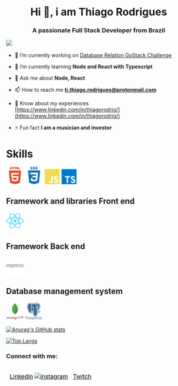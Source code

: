 <h1 align="center">Hi 👋, i am Thiago Rodrigues</h1>
<h3 align="center">A passionate Full Stack Developer from Brazil</h3>

<link rel="stylesheet" href="https://cdnjs.cloudflare.com/ajax/libs/font-awesome/4.7.0/css/font-awesome.min.css">

![](https://komarev.com/ghpvc/?username=thiagorcode&color=blueviolet)

- 🔭 I’m currently working on [Database Relation GoStack Challenge](https://github.com/thiagorcode/databaseRelationGoStack)

- 🌱 I’m currently learning **Node and React with Typescript**

- 💬 Ask me about **Node, React**

- 📫 How to reach me **ti.thiago.rodrigues@protonmail.com**

- 📄 Know about my experiences [https://www.linkedin.com/in/thiagorodrig/](https://www.linkedin.com/in/thiagorodrig/)

- ⚡ Fun fact **I am a musician and investor**

# Skills
<p align="left">
  <img src="https://github.com/devicons/devicon/blob/master/icons/html5/html5-plain-wordmark.svg" alt="html5" width="48" height="48"/> 
  <img src="https://github.com/devicons/devicon/blob/master/icons/css3/css3-plain-wordmark.svg" alt="css3" width="48" height="48"/>
  <img src="https://github.com/devicons/devicon/blob/master/icons/javascript/javascript-plain.svg" alt="Javascript" width="42" height="42"/>
  <img src="https://github.com/devicons/devicon/blob/master/icons/typescript/typescript-plain.svg" alt="ts" width="42" height="42" />
</p>

## Framework and libraries Front end
<p align="left">
  <img src="https://github.com/devicons/devicon/blob/master/icons/react/react-original.svg" alt="React" width="48" height="48"/>
</p>

## Framework Back end
<p align="left">
  <img src="https://github.com/devicons/devicon/blob/master/icons/express/express-original-wordmark.svg" alt="express" width="48" height="48"/>
</p>

## Database management system
<p align="left">
  <img src="https://github.com/devicons/devicon/blob/master/icons/mongodb/mongodb-original-wordmark.svg" alt="mongodb" width="48" height="48"/>
  <img src="https://github.com/devicons/devicon/blob/master/icons/postgresql/postgresql-plain-wordmark.svg" alt="postgresql" width="48" height="48"/>
</p>

[![Anurag's GitHub stats](https://github-readme-stats.vercel.app/api?username=thiagorcode)](https://github.com/anuraghazra/github-readme-stats)

[![Top Langs](https://github-readme-stats.vercel.app/api/top-langs/?username=thiagorcode&layout=compact)](https://github.com/anuraghazra/github-readme-stats)

<h3 align="left">Connect with me:</h3>
<p align="left">
<a href="https://linkedin.com/in/thiagorodrig" target="_blank" style="font-size:16px; color: black"><span style="padding-left: 10px;">Linkedin</span></a>
<a href="https://instagram.com/dev.thiago" target="_blank" style="font-size:16px; color: black"><img src="https://img.shields.io/badge/Instagram-E4405F?style=for-the-badge&logo=instagram&logoColor=white" alt="instagram" width="20" height="20" color: "#333333"/></a>
<a href="https://www.twitch.tv/thiagorcode" target="_blank" style="font-size:16px; color: black"><i class="fa fa-twitch" style="font-size:36px; color: #9147FF"></i><span style="padding-left: 10px;">Twitch</span></a>
</p>

